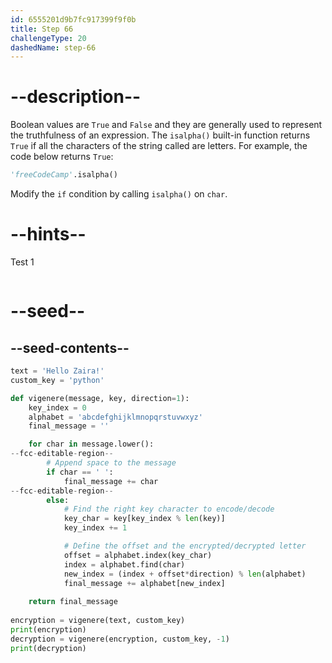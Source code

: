 ```yaml
---
id: 6555201d9b7fc917399f9f0b
title: Step 66
challengeType: 20
dashedName: step-66
---
```


# --description--

Boolean values are `True` and `False` and they are generally used to represent the truthfulness of an expression.
The `isalpha()` built-in function returns `True` if all the characters of the string called are letters. For example, the code below returns `True`:

```py
'freeCodeCamp'.isalpha()
```

Modify the `if` condition by calling `isalpha()` on `char`.

# --hints--

Test 1

```js

```

# --seed--

## --seed-contents--

```py
text = 'Hello Zaira!'
custom_key = 'python'

def vigenere(message, key, direction=1):
    key_index = 0
    alphabet = 'abcdefghijklmnopqrstuvwxyz'
    final_message = ''

    for char in message.lower():
--fcc-editable-region--    
        # Append space to the message
        if char == ' ':
            final_message += char
--fcc-editable-region--
        else:        
            # Find the right key character to encode/decode
            key_char = key[key_index % len(key)]
            key_index += 1

            # Define the offset and the encrypted/decrypted letter
            offset = alphabet.index(key_char)
            index = alphabet.find(char)    
            new_index = (index + offset*direction) % len(alphabet)
            final_message += alphabet[new_index]
    
    return final_message
    
encryption = vigenere(text, custom_key)
print(encryption)
decryption = vigenere(encryption, custom_key, -1)
print(decryption)

```
